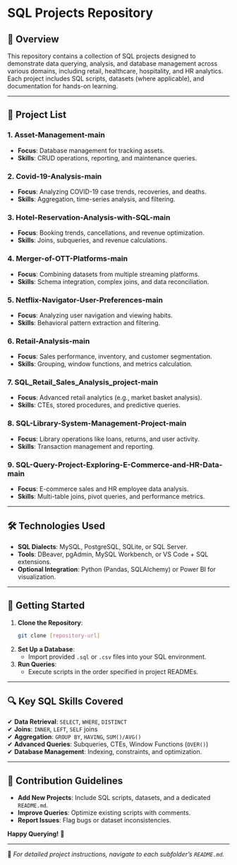 # SQL Projects Repository  

## 📌 Overview  
This repository contains a collection of SQL projects designed to demonstrate data querying, analysis, and database management across various domains, including retail, healthcare, hospitality, and HR analytics. Each project includes SQL scripts, datasets (where applicable), and documentation for hands-on learning.  

---

## 📂 Project List  

### **1. Asset-Management-main**  
- **Focus**: Database management for tracking assets.  
- **Skills**: CRUD operations, reporting, and maintenance queries.  

### **2. Covid-19-Analysis-main**  
- **Focus**: Analyzing COVID-19 case trends, recoveries, and deaths.  
- **Skills**: Aggregation, time-series analysis, and filtering.  

### **3. Hotel-Reservation-Analysis-with-SQL-main**  
- **Focus**: Booking trends, cancellations, and revenue optimization.  
- **Skills**: Joins, subqueries, and revenue calculations.  

### **4. Merger-of-OTT-Platforms-main**  
- **Focus**: Combining datasets from multiple streaming platforms.  
- **Skills**: Schema integration, complex joins, and data reconciliation.  

### **5. Netflix-Navigator-User-Preferences-main**  
- **Focus**: Analyzing user navigation and viewing habits.  
- **Skills**: Behavioral pattern extraction and filtering.  

### **6. Retail-Analysis-main**  
- **Focus**: Sales performance, inventory, and customer segmentation.  
- **Skills**: Grouping, window functions, and metrics calculation.  

### **7. SQL_Retail_Sales_Analysis_project-main**  
- **Focus**: Advanced retail analytics (e.g., market basket analysis).  
- **Skills**: CTEs, stored procedures, and predictive queries.  

### **8. SQL-Library-System-Management-Project-main**  
- **Focus**: Library operations like loans, returns, and user activity.  
- **Skills**: Transaction management and reporting.  

### **9. SQL-Query-Project-Exploring-E-Commerce-and-HR-Data-main**  
- **Focus**: E-commerce sales and HR employee data analysis.  
- **Skills**: Multi-table joins, pivot queries, and performance metrics.  

---

## 🛠️ Technologies Used  
- **SQL Dialects**: MySQL, PostgreSQL, SQLite, or SQL Server.  
- **Tools**: DBeaver, pgAdmin, MySQL Workbench, or VS Code + SQL extensions.  
- **Optional Integration**: Python (Pandas, SQLAlchemy) or Power BI for visualization.  

---

## 🚀 Getting Started  
1. **Clone the Repository**:  
   ```bash  
   git clone [repository-url]  
   ```  
2. **Set Up a Database**:  
   - Import provided `.sql` or `.csv` files into your SQL environment.  
3. **Run Queries**:  
   - Execute scripts in the order specified in project READMEs.  

---

## 🔍 Key SQL Skills Covered  
✔ **Data Retrieval**: `SELECT`, `WHERE`, `DISTINCT`  
✔ **Joins**: `INNER`, `LEFT`, `SELF` joins  
✔ **Aggregation**: `GROUP BY`, `HAVING`, `SUM()/AVG()`  
✔ **Advanced Queries**: Subqueries, CTEs, Window Functions (`OVER()`)  
✔ **Database Management**: Indexing, constraints, and optimization.  

---

## 📜 Contribution Guidelines  
- **Add New Projects**: Include SQL scripts, datasets, and a dedicated `README.md`.  
- **Improve Queries**: Optimize existing scripts with comments.  
- **Report Issues**: Flag bugs or dataset inconsistencies.  
  

**Happy Querying!** 🎯  

--- 

🔗 *For detailed project instructions, navigate to each subfolder’s `README.md`.*
